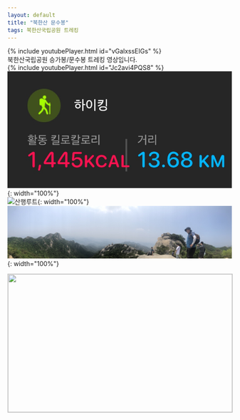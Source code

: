 ```yaml
---
layout: default
title: "북한산 문수봉"
tags: 북한산국립공원 트레킹
---
```


{% include youtubePlayer.html id="vGalxssEIGs" %}
<br/>
북한산국립공원 승가봉/문수봉 트레킹 영상입니다.<br/>
{% include youtubePlayer.html id="Jc2avi4PQS8" %}<br/> 
![산행정보](/images/2022-05-21-북한산-문수봉-등산/20220521_1.jpg){: width="100%"}<br/>
![산행루트](/images/2022-05-21-북한산-문수봉-등산/20220512_2.jpg){: width="100%"}<br/>
![산행사진](/images/2022-05-21-북한산-문수봉-등산/20220521_3.jpg){: width="100%"}<br/>

<a href="http://kko.to/9S8FiDoxz" target="_blank"><img width="504" height="310" src="https://map2.daum.net/map/mapservice?FORMAT=PNG&SCALE=10&MX=490930&MY=1151082&S=0&IW=504&IH=310&LANG=0&COORDSTM=WCONGNAMUL&logo=kakao_logo" style="border:1px solid #ccc"></a>
